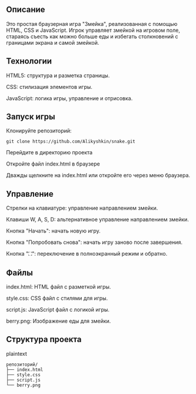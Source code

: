 ## Описание
Это простая браузерная игра "Змейка", реализованная с помощью HTML, CSS и JavaScript. Игрок управляет змейкой на игровом поле, стараясь съесть как можно больше еды и избегать столкновений с границами экрана и самой змейкой.

## Технологии
HTML5: структура и разметка страницы.

CSS: стилизация элементов игры.

JavaScript: логика игры, управление и отрисовка.


## Запуск игры
Клонируйте репозиторий:

    git clone https://github.com/Alikyshkin/snake.git

Перейдите в директорию проекта

Откройте файл index.html в браузере

Дважды щелкните на index.html или откройте его через меню браузера.

## Управление
Стрелки на клавиатуре: управление направлением змейки.

Клавиши W, A, S, D: альтернативное управление направлением змейки.

Кнопка "Начать": начать новую игру.

Кнопка "Попробовать снова": начать игру заново после завершения.

Кнопка "⛶": переключение в полноэкранный режим и обратно.

## Файлы
index.html: HTML файл с разметкой игры.

style.css: CSS файл с стилями для игры.

script.js: JavaScript файл с логикой игры.

berry.png: Изображение еды для змейки.

## Структура проекта

plaintext

    репозиторий/
    ├── index.html
    ├── style.css
    ├── script.js
    └── berry.png